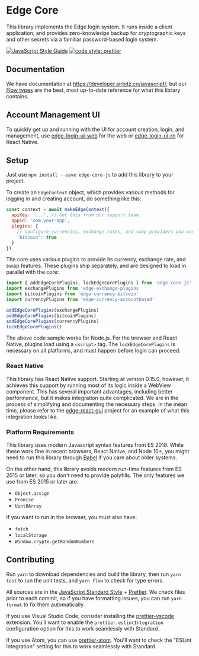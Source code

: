 # Edge Core

This library implements the Edge login system. It runs inside a client application, and provides zero-knowledge backup for cryptographic keys and other secrets via a familiar password-based login system.

[![JavaScript Style Guide](https://img.shields.io/badge/code_style-standard-brightgreen.svg)](https://standardjs.com)
[![code style: prettier](https://img.shields.io/badge/code_style-prettier-ff69b4.svg?style=flat-square)](https://github.com/prettier/prettier)

## Documentation

We have documentation at https://developer.airbitz.co/javascript/, but our [Flow types](./src/types/types.js) are the best, most up-to-date reference for what this library contains.

## Account Management UI

To quickly get up and running with the UI for account creation, login, and management, use [edge-login-ui-web](https://github.com/EdgeApp/edge-login-ui/tree/develop/packages/edge-login-ui-web) for the web or [edge-login-ui-rn](https://github.com/EdgeApp/edge-login-ui/tree/develop/packages/edge-login-ui-rn) for React Native.

## Setup

Just use `npm install --save edge-core-js` to add this library to your project.

To create an `EdgeContext` object, which provides various methods for logging in and creating account, do something like this:

```javascript
const context = await makeEdgeContext({
  apiKey: '...', // Get this from our support team
  appId: 'com.your-app',
  plugins: {
    // Configure currencies, exchange rates, and swap providers you want to use:
    'bitcoin': true
  }
})
```

The core uses various plugins to provide its currency, exchange rate, and swap features. These plugins ship separately, and are designed to load in parallel with the core:

```js
import { addEdgeCorePlugins, lockEdgeCorePlugins } from 'edge-core-js'
import exchangePlugins from 'edge-exchange-plugins'
import bitcoinPlugins from 'edge-currency-bitcoin'
import currencyPlugins from 'edge-currency-accountbased'

addEdgeCorePlugins(exchangePlugins)
addEdgeCorePlugins(bitcoinPlugins)
addEdgeCorePlugins(currencyPlugins)
lockEdgeCorePlugins()
```

The above code sample works for Node.js. For the browser and React Native, plugins load using a `<script>` tag. The `lockEdgeCorePlugins` is necessary on all platforms, and must happen before login can proceed.

### React Native

This library has React Native support. Starting at version 0.15.0, however, it achieves this support by running most of its logic inside a WebView component. This has several important advantages, including better performance, but it makes integration quite complicated. We are in the process of simplifying and documenting the necessary steps. In the mean time, please refer to the [edge-react-gui](https://github.com/EdgeApp/edge-react-gui) project for an example of what this integration looks like.

### Platform Requirements

This library uses modern Javascript syntax features from ES 2018. While these work fine in recent browsers, React Native, and Node 10+, you might need to run this library through [Babel](https://babeljs.io/) if you care about older systems.

On the other hand, this library avoids modern run-time features from ES 2015 or later, so you don't need to provide polyfills. The only features we use from ES 2015 or later are:

- `Object.assign`
- `Promise`
- `Uint8Array`

If you want to run in the browser, you must also have:

- `fetch`
- `localStorage`
- `Window.crypto.getRandomNumbers`

## Contributing

Run `yarn` to download dependencies and build the library, then run `yarn test` to run the unit tests, and `yarn flow` to check for type errors.

All sources are in the [JavaScript Standard Style](http://standardjs.com/) + [Prettier](https://prettier.io/). We check files prior to each commit, so if you have formatting issues, you can run `yarn format` to fix them automatically.

If you use Visual Studio Code, consider installing the [prettier-vscode](https://marketplace.visualstudio.com/items?itemName=esbenp.prettier-vscode) extension. You'll want to enable the `prettier.eslintIntegration` configuration option for this to work seamlessly with Standard.

If you use Atom, you can use [prettier-atom](https://atom.io/packages/prettier-atom). You'll want to check the "ESLint Integration" setting for this to work seamlessly with Standard.
